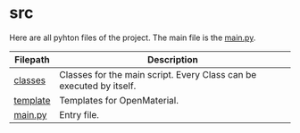 # src

Here are all pyhton files of the project. The main file is the [main.py](./main.py).

| Filepath  | Description |
| ------------- | ------------- |
| [classes](./classes) | Classes for the main script. Every Class can be executed by itself. |
| [template](./template) | Templates for OpenMaterial. |
| [main.py](./main.py) | Entry file. |